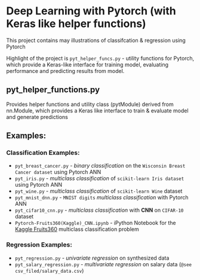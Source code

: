 # Deep Learning with Pytorch (with Keras like helper functions)

This project contains may illustrations of classifcation & regression using Pytorch

Highlight of the project is `pyt_helper_funcs.py` - utility functions for Pytorch,
which provide a Keras-like interface for training model, evaluating performance
and predicting results from model.

## pyt_helper_functions.py
Provides helper functions and utility class (pytModule) derived from nn.Module, which
provides a Keras like interface to train & evaluate model and generate predictions

## Examples:

### Classification Examples:
* `pyt_breast_cancer.py` - _binary classification_ on the `Wisconsin Breast Cancer dataset` using Pytorch ANN
* `pyt_iris.py` - _multiclass classification_ of `scikit-learn Iris dataset` using Pytorch ANN
* `pyt_wine.py` - _multiclass classification_ of `scikit-learn Wine` dataset
* `pyt_mnist_dnn.py` - `MNIST digits` _multiclass classification_ with Pytorch ANN
* `pyt_cifar10_cnn.py` - _multiclass classification_ with **CNN** on `CIFAR-10` dataset
* `Pytorch-Fruits360(Kaggle)_CNN.ipynb` - iPython Notebook for the [Kaggle Fruits360](https://www.kaggle.com/moltean/fruits) multiclass classification problem

### Regression Examples:
* `pyt_regression.py` - _univariate regression_ on synthesized data
* `pyt_salary_regression.py` - _multivariate regression_ on salary data (`@see csv_filed/salary_data.csv`)

